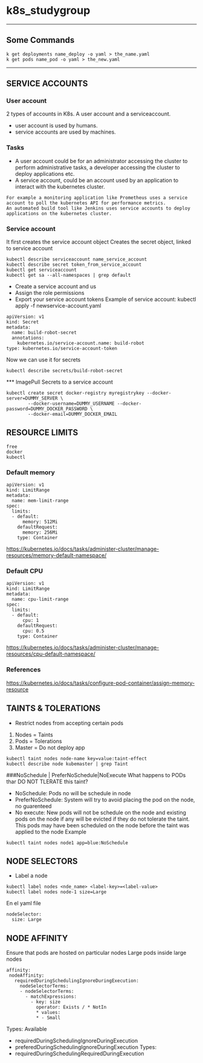 # k8s_studygroup
***
## Some Commands
```
k get deployments name_deploy -o yaml > the_name.yaml
k get pods name_pod -o yaml > the_new.yaml
```
***
## SERVICE ACCOUNTS
### User account
2 types of accounts in K8s. A user account and a serviceaccount. 
- user account is used by humans. 
- service accounts are used by machines. 
### Tasks
- A user account could be for an administrator accessing the cluster to perform administrative tasks, a developer accessing the cluster to deploy applications etc. 
- A service account, could be an account used by an application to interact with the kubernetes cluster. 
```
For example a monitoring application like Prometheus uses a service account to poll the kubernetes API for performance metrics. 
An automated build tool like Jenkins uses service accounts to deploy applications on the kubernetes cluster.
```
### Service account
It first creates the service account object
Creates the secret object, linked to service account
```
kubectl describe serviceaccount name_service_account
kubectl describe secret token_from_service_account
kubectl get serviceaccount
kubectl get sa --all-namespaces | grep default
```
- Create a service account and us
- Assign the role permissions
- Export your service account tokens
Example of service account: kubectl apply -f newservice-account.yaml
```
apiVersion: v1
kind: Secret
metadata:
  name: build-robot-secret
  annotations:
    kubernetes.io/service-account.name: build-robot
type: kubernetes.io/service-account-token
```
Now we can use it for secrets

```
kubectl describe secrets/build-robot-secret
```
*** ImagePull Secrets to a service account
```
kubectl create secret docker-registry myregistrykey --docker-server=DUMMY_SERVER \
        --docker-username=DUMMY_USERNAME --docker-password=DUMMY_DOCKER_PASSWORD \
        --docker-email=DUMMY_DOCKER_EMAIL
```
## RESOURCE LIMITS
```
free
docker
kubectl

```
### Default memory

```
apiVersion: v1
kind: LimitRange
metadata:
  name: mem-limit-range
spec:
  limits:
  - default:
      memory: 512Mi
    defaultRequest:
      memory: 256Mi
    type: Container
  ```
  https://kubernetes.io/docs/tasks/administer-cluster/manage-resources/memory-default-namespace/ 

### Default CPU

```
apiVersion: v1
kind: LimitRange
metadata:
  name: cpu-limit-range
spec:
  limits:
  - default:
      cpu: 1
    defaultRequest:
      cpu: 0.5
    type: Container
```    
https://kubernetes.io/docs/tasks/administer-cluster/manage-resources/cpu-default-namespace/

### References
https://kubernetes.io/docs/tasks/configure-pod-container/assign-memory-resource

## TAINTS & TOLERATIONS
   * Restrict nodes from accepting certain pods 

1. Nodes = Taints 
2. Pods = Tolerations
3. Master = Do not deploy app
```
kubectl taint nodes node-name key=value:taint-effect
kubectl describe node kubemaster | grep Taint
```
###NoSchedule | PreferNoSchedule|NoExecute
What happens to PODs thar DO NOT TLERATE this taint?
- NoSchedule: Pods no will be schedule in node
- PreferNoSchedule: System will try to avoid placing the pod on the node, no guarenteed
- No execute: New pods will not be schedule on the node and existing pods on the node if any will be evicted if they do not tolerate the taint. 
  This pods may have been scheduled on the node before the taint was applied to the node
Example
```
kubectl taint nodes node1 app=blue:NoSchedule
```

## NODE SELECTORS
- Label a node
```
kubectl label nodes <nde_name> <label-key>=<label-value>
kubectl label nodes node-1 size=Large
```
En el yaml file
```
nodeSelector: 
  size: Large
```

## NODE AFFINITY
Ensure that pods are hosted on particular nodes
Large pods inside large nodes
```
affinity:
 nodeAffinity:
   requiredDuringSchedulingIgnoreDuringExecution:
     nodeSelectorTerms:
     - nodeSelectorTerms:
       - matchExpressions:
         - key: size
           operator: Exists / * NotIn
           * values:
           * - Small
```
Types: Available
- requiredDuringSchedulingIgnoreDuringExecution
- preferedDuringSchedulingIgnoreDuringExecution
Types: 
- requiredDuringSchedulingRequiredDuringExecution

